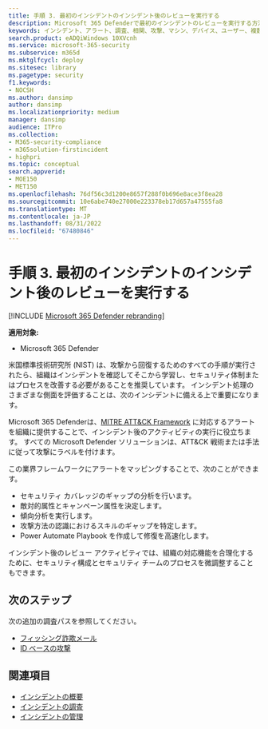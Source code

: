 ```yaml
---
title: 手順 3. 最初のインシデントのインシデント後のレビューを実行する
description: Microsoft 365 Defenderで最初のインシデントのレビューを実行する方法。
keywords: インシデント、アラート、調査、相関、攻撃、マシン、デバイス、ユーザー、複数の ID、ID、メールボックス、メール、365、Microsoft、M365
search.product: eADQiWindows 10XVcnh
ms.service: microsoft-365-security
ms.subservice: m365d
ms.mktglfcycl: deploy
ms.sitesec: library
ms.pagetype: security
f1.keywords:
- NOCSH
ms.author: dansimp
author: dansimp
ms.localizationpriority: medium
manager: dansimp
audience: ITPro
ms.collection:
- M365-security-compliance
- m365solution-firstincident
- highpri
ms.topic: conceptual
search.appverid:
- MOE150
- MET150
ms.openlocfilehash: 76df56c3d1200e8657f288f0b696e8ace3f8ea28
ms.sourcegitcommit: 10e6abe740e27000e223378eb17d657a47555fa8
ms.translationtype: MT
ms.contentlocale: ja-JP
ms.lasthandoff: 08/31/2022
ms.locfileid: "67480846"
---
```

# <a name="step-3-perform-a-post-incident-review-of-your-first-incident"></a>手順 3. 最初のインシデントのインシデント後のレビューを実行する

[!INCLUDE [Microsoft 365 Defender rebranding](../includes/microsoft-defender.md)]

**適用対象:**
- Microsoft 365 Defender

米国標準技術研究所 (NIST) は、攻撃から回復するためのすべての手順が実行されたら、組織はインシデントを確認してそこから学習し、セキュリティ体制またはプロセスを改善する必要があることを推奨しています。 インシデント処理のさまざまな側面を評価することは、次のインシデントに備える上で重要になります。

Microsoft 365 Defenderは、[MITRE ATT&CK Framework](https://attack.mitre.org/) に対応するアラートを組織に提供することで、インシデント後のアクティビティの実行に役立ちます。 すべての Microsoft Defender ソリューションは、ATT&CK 戦術または手法に従って攻撃にラベルを付けます。

この業界フレームワークにアラートをマッピングすることで、次のことができます。

- セキュリティ カバレッジのギャップの分析を行います。
- 敵対的属性とキャンペーン属性を決定します。
- 傾向分析を実行します。
- 攻撃方法の認識におけるスキルのギャップを特定します。
- Power Automate Playbook を作成して修復を高速化します。

インシデント後のレビュー アクティビティでは、組織の対応機能を合理化するために、セキュリティ構成とセキュリティ チームのプロセスを微調整することもできます。

## <a name="next-step"></a>次のステップ

次の追加の調査パスを参照してください。

- [フィッシング詐欺メール](first-incident-path-phishing.md)
- [ID ベースの攻撃](first-incident-path-identity.md)


## <a name="see-also"></a>関連項目

- [インシデントの概要](incidents-overview.md)
- [インシデントの調査](investigate-incidents.md)
- [インシデントの管理](manage-incidents.md)
